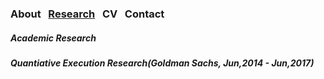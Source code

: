 ### About&nbsp;&nbsp;&nbsp;[Research](RESEARCH.md)&nbsp;&nbsp;&nbsp;CV&nbsp;&nbsp;&nbsp;Contact
##### Academic Research


##### Quantiative Execution Research(Goldman Sachs, Jun,2014 - Jun,2017)
